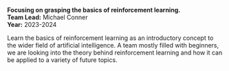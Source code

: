 **Focusing on grasping the basics of reinforcement learning.**<br/>
**Team Lead:** Michael Conner<br/>
**Year:** 2023-2024

Learn the basics of reinforcement learning as an introductory concept to the wider field of artificial intelligence. A team mostly filled with beginners, we are looking into the theory behind reinforcement learning and how it can be applied to a variety of future topics.
